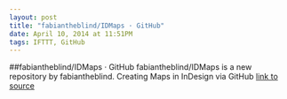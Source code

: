 ```yaml
---
layout: post
title: "fabiantheblind/IDMaps · GitHub"
date: April 10, 2014 at 11:51PM
tags: IFTTT, GitHub
---
```

##fabiantheblind/IDMaps · GitHub
fabiantheblind/IDMaps is a new repository by fabiantheblind. Creating Maps in InDesign via GitHub
[link to source](http://ift.tt/1jwXGtJ) 
